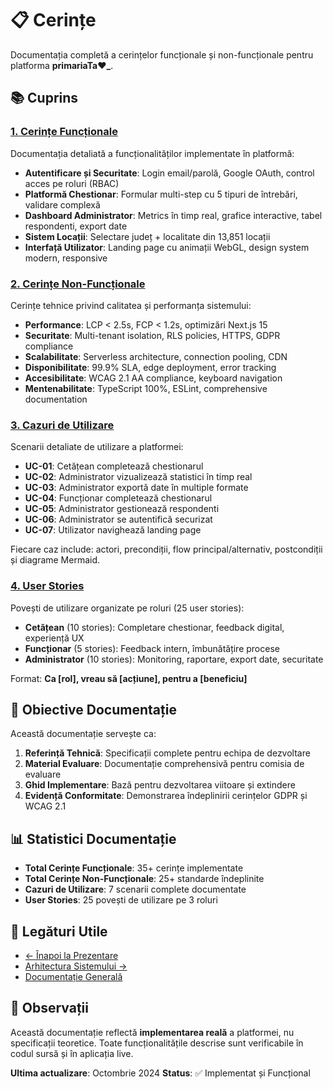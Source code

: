 # 📋 Cerințe

Documentația completă a cerințelor funcționale și non-funcționale pentru platforma **primariaTa❤️\_**.

## 📚 Cuprins

### [1. Cerințe Funcționale](./Cerinte-Functionale.md)

Documentația detaliată a funcționalităților implementate în platformă:

- **Autentificare și Securitate**: Login email/parolă, Google OAuth, control acces pe roluri (RBAC)
- **Platformă Chestionar**: Formular multi-step cu 5 tipuri de întrebări, validare complexă
- **Dashboard Administrator**: Metrics în timp real, grafice interactive, tabel respondenti, export date
- **Sistem Locații**: Selectare județ + localitate din 13,851 locații
- **Interfață Utilizator**: Landing page cu animații WebGL, design system modern, responsive

### [2. Cerințe Non-Funcționale](./Cerinte-Nefunctionale.md)

Cerințe tehnice privind calitatea și performanța sistemului:

- **Performance**: LCP < 2.5s, FCP < 1.2s, optimizări Next.js 15
- **Securitate**: Multi-tenant isolation, RLS policies, HTTPS, GDPR compliance
- **Scalabilitate**: Serverless architecture, connection pooling, CDN
- **Disponibilitate**: 99.9% SLA, edge deployment, error tracking
- **Accesibilitate**: WCAG 2.1 AA compliance, keyboard navigation
- **Mentenabilitate**: TypeScript 100%, ESLint, comprehensive documentation

### [3. Cazuri de Utilizare](./Cazuri-de-Utilizare.md)

Scenarii detaliate de utilizare a platformei:

- **UC-01**: Cetățean completează chestionarul
- **UC-02**: Administrator vizualizează statistici în timp real
- **UC-03**: Administrator exportă date în multiple formate
- **UC-04**: Funcționar completează chestionarul
- **UC-05**: Administrator gestionează respondenti
- **UC-06**: Administrator se autentifică securizat
- **UC-07**: Utilizator navighează landing page

Fiecare caz include: actori, precondiții, flow principal/alternativ, postcondiții și diagrame Mermaid.

### [4. User Stories](./User-Stories.md)

Povești de utilizare organizate pe roluri (25 user stories):

- **Cetățean** (10 stories): Completare chestionar, feedback digital, experiență UX
- **Funcționar** (5 stories): Feedback intern, îmbunătățire procese
- **Administrator** (10 stories): Monitoring, raportare, export date, securitate

Format: **Ca [rol], vreau să [acțiune], pentru a [beneficiu]**

## 🎯 Obiective Documentație

Această documentație servește ca:

1. **Referință Tehnică**: Specificații complete pentru echipa de dezvoltare
2. **Material Evaluare**: Documentație comprehensivă pentru comisia de evaluare
3. **Ghid Implementare**: Bază pentru dezvoltarea viitoare și extindere
4. **Evidență Conformitate**: Demonstrarea îndeplinirii cerințelor GDPR și WCAG 2.1

## 📊 Statistici Documentație

- **Total Cerințe Funcționale**: 35+ cerințe implementate
- **Total Cerințe Non-Funcționale**: 25+ standarde îndeplinite
- **Cazuri de Utilizare**: 7 scenarii complete documentate
- **User Stories**: 25 povești de utilizare pe 3 roluri

## 🔗 Legături Utile

- [← Înapoi la Prezentare](../01-Prezentare/README.md)
- [Arhitectura Sistemului →](../03-Arhitectura/README.md)
- [Documentație Generală](../README.md)

## 📝 Observații

Această documentație reflectă **implementarea reală** a platformei, nu specificații teoretice. Toate funcționalitățile descrise sunt verificabile în codul sursă și în aplicația live.

**Ultima actualizare**: Octombrie 2024
**Status**: ✅ Implementat și Funcțional
